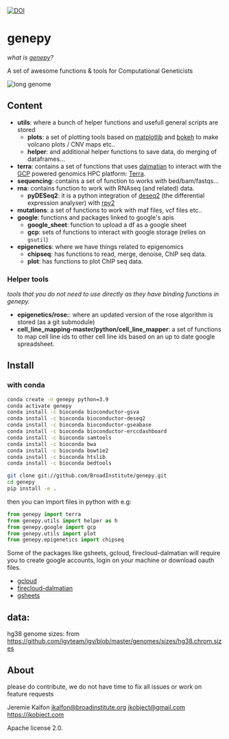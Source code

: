 [![DOI](https://zenodo.org/badge/186676304.svg)](https://zenodo.org/doi/10.5281/zenodo.10573223)

# genepy

_what is [genepy](https://en.wikipedia.org/wiki/G%C3%A9n%C3%A9pi)?_

A set of awesome functions & tools for Computational Geneticists

![long genome](documentation/genome.jpg)

## Content

- **utils**: where a bunch of helper functions and usefull general scripts are stored
  - **plots**: a set of plotting tools based on [matplotlib]() and [bokeh]() to make volcano plots / CNV maps etc..
  - **helper**: and additional helper functions to save data, do merging of dataframes...
- **terra**: contains a set of functions that uses [dalmatian]() to interact with the [GCP]() powered genomics HPC platform: [Terra](). 
- **sequencing**: contains a set of function to works with bed/bam/fastqs...
- **rna**: contains function to work with RNAseq (and related) data.
  - **pyDESeq2**: it is a python integration of [deseq2]() (the differential expression analyser) with [rpy2]()
- **mutations**: a set of functions to work with maf files, vcf files etc..
- **google**: functions and packages linked to google's apis
  - **google_sheet**: function to upload a df as a google sheet
  - **gcp**: sets of functions to interact with google storage (relies on `gsutil`)
- **epigenetics**: where we have things related to epigenomics
  - **chipseq**: has functions to read, merge, denoise, ChIP seq data.
  - **plot**: has functions to plot ChIP seq data.

### Helper tools

_tools that you do not need to use directly as they have binding functions in genepy._ 

- **epigenetics/rose:**: where an updated version of the rose algorithm is stored (as a git submodule) 
- **cell_line_mapping-master/python/cell_line_mapper**: a set of functions to map cell line ids to other cell line ids based on an up to date google spreadsheet. 


## Install

### with conda

```bash
conda create -n genepy python=3.9
conda activate genepy
conda install -c bioconda bioconductor-gsva 
conda install -c bioconda bioconductor-deseq2
conda install -c bioconda bioconductor-gseabase
conda install -c bioconda bioconductor-erccdashboard
conda install -c bioconda samtools
conda install -c bioconda bwa
conda install -c bioconda bowtie2
conda install -c bioconda htslib
conda install -c bioconda bedtools

git clone git://github.com/BroadInstitute/genepy.git
cd genepy
pip install -e .
```

then you can import files in python with e.g:

```python
from genepy import terra
from genepy.utils import helper as h
from genepy.google import gcp
from genepy.utils import plot
from genepy.epigenetics import chipseq

```
Some of the packages like gsheets, gcloud, firecloud-dalmatian will require you to create google accounts, login on your machine or download oauth files.
- [gcloud](https://cloud.google.com/sdk/docs/install-sdk)
- [firecloud-dalmatian](https://github.com/getzlab/dalmatian) 
- [gsheets](https://github.com/xflr6/gsheets)


## data:

hg38 genome sizes: from https://github.com/igvteam/igv/blob/master/genomes/sizes/hg38.chrom.sizes

## About

please do contribute, we do not have time to fix all issues or work on feature requests

Jeremie Kalfon jkalfon@broadinstitute.org jkobject@gmail.com https://jkobject.com

Apache license 2.0.
